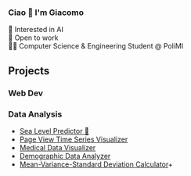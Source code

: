 ### Ciao 👋 I'm Giacomo
🤖 Interested in AI   
💼 Open to work   
👨‍💻 Computer Science & Engineering Student @ PoliMI

## Projects

### Web Dev

### Data Analysis
- [Sea Level Predictor 🌊](https://github.com/1giacomo/boilerplate-sea-level-predictor)
- [Page View Time Series Visualizer](https://github.com/1giacomo/boilerplate-page-view-time-series-visualizer)
- [Medical Data Visualizer](https://github.com/1giacomo/boilerplate-medical-data-visualizer)
- [Demographic Data Analyzer](https://github.com/1giacomo/boilerplate-demographic-data-analyzer)
- [Mean-Variance-Standard Deviation Calculator](https://github.com/1giacomo/boilerplate-mean-variance-standard-deviation-calculator)+

<!--
### Projects
#### 🍅 Pomodoro timer
- This Pomodoro Timer is a simple time management tool built with React for the freeCodeCamp course.
- You can access the site by [🔗 this link](https://1giacomo.github.io/pomodoro-timer/).
- It allows users to set custom work and break intervals and displays the remaining time and current interval.


**1giacomo/1giacomo** is a ✨ _special_ ✨ repository because its `README.md` (this file) appears on your GitHub profile.

Here are some ideas to get you started:

- 🔭 I’m currently working on ...
- 🌱 I’m currently learning ...
- 👯 I’m looking to collaborate on ...
- 🤔 I’m looking for help with ...
- 💬 Ask me about ...
- 📫 How to reach me: ...
- 😄 Pronouns: ...
- ⚡ Fun fact: ...
-->
